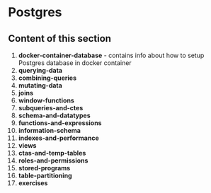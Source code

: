 # Postgres

## Content of this section

1. **docker-container-database** - contains info about how to setup Postgres database in docker container
2. **querying-data**
3. **combining-queries**
4. **mutating-data**
5. **joins**
6. **window-functions**
7. **subqueries-and-ctes**
8. **schema-and-datatypes**
9. **functions-and-expressions**
10. **information-schema**
11. **indexes-and-performance**
12. **views**
13. **ctas-and-temp-tables**
14. **roles-and-permissions**
15. **stored-programs**
16. **table-partitioning**
17. **exercises**
